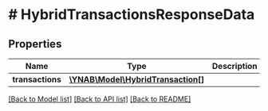 # # HybridTransactionsResponseData

## Properties

Name | Type | Description | Notes
------------ | ------------- | ------------- | -------------
**transactions** | [**\YNAB\Model\HybridTransaction[]**](HybridTransaction.md) |  | 

[[Back to Model list]](../../README.md#documentation-for-models) [[Back to API list]](../../README.md#documentation-for-api-endpoints) [[Back to README]](../../README.md)



